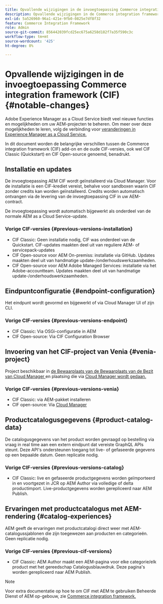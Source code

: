 ```yaml
---
title: Opvallende wijzigingen in de invoegtoepassing Commerce integration framework (CIF)
description: Opvallende wijzigingen in de Commerce integration framework (CIF) ten opzichte van de oude CIF-versies.
exl-id: 5a526960-96a1-421e-9fb0-0825e7df8f32
feature: Commerce Integration Framework
role: Admin
source-git-commit: 856442039fcd25ec675a6258d182f7a35f590c3c
workflow-type: tm+mt
source-wordcount: '425'
ht-degree: 0%

---
```



# Opvallende wijzigingen in de invoegtoepassing Commerce integration framework (CIF) {#notable-changes}

Adobe Experience Manager as a Cloud Service biedt veel nieuwe functies en mogelijkheden om uw AEM-projecten te beheren. Om meer over deze mogelijkheden te leren, volg de verbinding voor [ veranderingen in Experience Manager as a Cloud Service.](/help/release-notes/aem-cloud-changes.md)

In dit document worden de belangrijke verschillen tussen de Commerce integration framework (CIF) add-on en de oude CIF-versies, ook wel CIF Classic (Quickstart) en CIF Open-source genoemd, benadrukt.

## Installatie en updates

De invoegtoepassing AEM CIF wordt geïnstalleerd via Cloud Manager. Voor de installatie is een CIF-krediet vereist, behalve voor sandboxen waarin CIF zonder credits kan worden geïnstalleerd. Credits worden automatisch ontvangen via de levering van de invoegtoepassing CIF in uw AEM-contract.

De invoegtoepassing wordt automatisch bijgewerkt als onderdeel van de normale AEM as a Cloud Service-update.

### Vorige CIF-versies {#previous-versions-installation}

* CIF Classic: Geen installatie nodig, CIF was onderdeel van de Quickstart. CIF-updates maakten deel uit van reguliere AEM- of servicepack-updates
* CIF Open-source voor AEM On-premiss: installatie via GitHub. Updates maakten deel uit van handmatige update-/onderhoudswerkzaamheden.
* CIF Open-source voor AEM Adobe Managed Services: installatie via het Adobe-accountteam. Updates maakten deel uit van handmatige update-/onderhoudswerkzaamheden.

## Eindpuntconfiguratie {#endpoint-configuration}

Het eindpunt wordt gevormd en bijgewerkt of via Cloud Manager UI of zijn CLI.

### Vorige CIF-versies {#previous-versions-endpoint}

* CIF Classic: Via OSGi-configuratie in AEM
* CIF Open-source: Via CIF Configuration Browser

## Invoering van het CIF-project van Venia {#venia-project}

Project beschikbaar in [ de Bewaarplaats van de Bewaarplaats van de Bezit van Cloud Manager ](/help/implementing/cloud-manager/managing-code/integrating-with-git.md) en plaatsing die via [ Cloud Manager wordt gedaan.](/help/implementing/deploying/overview.md)

### Vorige CIF-versies {#previous-versions-venia}

* CIF Classic: via AEM-pakket installeren
* CIF open-source: Via [ Cloud Manager ](https://experienceleague.adobe.com/docs/experience-manager-cloud-manager/content/introduction.html?lang=nl-NL)

## Productcatalogusgegevens {#product-catalog-data}

De catalogusgegevens van het product worden gevraagd op bestelling via vraag in real time aan een extern eindpunt dat vereiste GraphQL APIs steunt. Deze API&#39;s ondersteunen toegang tot live- of gefaseerde gegevens op een bepaalde datum. Geen replicatie nodig.

### Vorige CIF-versies {#previous-versions-catalog}

* CIF Classic: live en gefaseerde productgegevens worden geïmporteerd in en voortgezet in JCR op AEM Author via volledige of delta productimport. Live-productgegevens worden gerepliceerd naar AEM Publish.

## Ervaringen met productcatalogus met AEM-rendering {#catalog-experiences}

AEM geeft de ervaringen met productcatalogi direct weer met AEM-catalogussjablonen die zijn toegewezen aan producten en categorieën. Geen replicatie nodig.

### Vorige CIF-versies {#previous-cif-versions}

* CIF Classic: AEM Author maakt een AEM-pagina voor elke categorie/elk product met het gereedschap Catalogusblauwdruk. Deze pagina&#39;s worden gerepliceerd naar AEM Publish.

>[!NOTE]
>
>Voor extra documentatie op hoe te om CIF met AEM te gebruiken Beheerde Dienst of AEM op-gebouw, zie [ Commerce integration framework.](https://www.adobe.io/apis/experiencecloud/commerce-integration-framework/getting-started.html)
